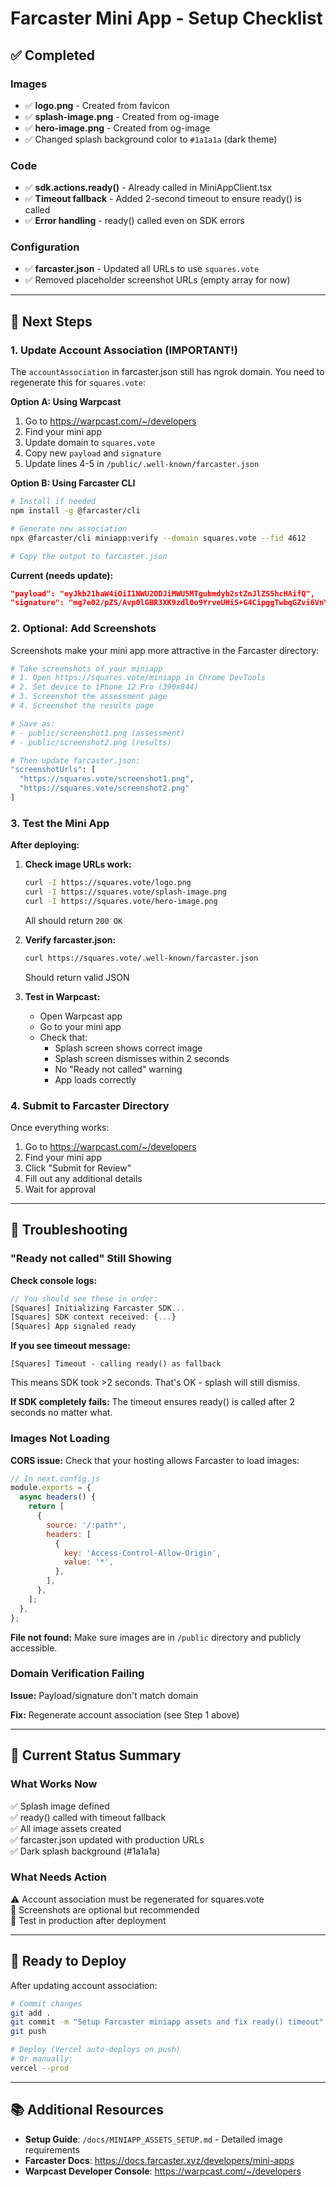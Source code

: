 # Farcaster Mini App - Setup Checklist

## ✅ Completed

### Images
- ✅ **logo.png** - Created from favicon
- ✅ **splash-image.png** - Created from og-image
- ✅ **hero-image.png** - Created from og-image
- ✅ Changed splash background color to `#1a1a1a` (dark theme)

### Code
- ✅ **sdk.actions.ready()** - Already called in MiniAppClient.tsx
- ✅ **Timeout fallback** - Added 2-second timeout to ensure ready() is called
- ✅ **Error handling** - ready() called even on SDK errors

### Configuration
- ✅ **farcaster.json** - Updated all URLs to use `squares.vote`
- ✅ Removed placeholder screenshot URLs (empty array for now)

---

## 🔄 Next Steps

### 1. Update Account Association (IMPORTANT!)

The `accountAssociation` in farcaster.json still has ngrok domain. You need to regenerate this for `squares.vote`:

**Option A: Using Warpcast**
1. Go to https://warpcast.com/~/developers
2. Find your mini app
3. Update domain to `squares.vote`
4. Copy new `payload` and `signature`
5. Update lines 4-5 in `/public/.well-known/farcaster.json`

**Option B: Using Farcaster CLI**
```bash
# Install if needed
npm install -g @farcaster/cli

# Generate new association
npx @farcaster/cli miniapp:verify --domain squares.vote --fid 4612

# Copy the output to farcaster.json
```

**Current (needs update):**
```json
"payload": "eyJkb21haW4iOiI1NWU2ODJiMWU5MTgubmdyb2stZnJlZS5hcHAifQ",
"signature": "mg7e02/pZS/Avp0lGBR3XK9zdl0o9YrveUHiS+G4CipggTwbqGZvi6VnYo2M7r4BSH5uBFQ5FdK4RiWgJGQE6Rs="
```

### 2. Optional: Add Screenshots

Screenshots make your mini app more attractive in the Farcaster directory:

```bash
# Take screenshots of your miniapp
# 1. Open https://squares.vote/miniapp in Chrome DevTools
# 2. Set device to iPhone 12 Pro (390x844)
# 3. Screenshot the assessment page
# 4. Screenshot the results page

# Save as:
# - public/screenshot1.png (assessment)
# - public/screenshot2.png (results)

# Then update farcaster.json:
"screenshotUrls": [
  "https://squares.vote/screenshot1.png",
  "https://squares.vote/screenshot2.png"
]
```

### 3. Test the Mini App

**After deploying:**

1. **Check image URLs work:**
   ```bash
   curl -I https://squares.vote/logo.png
   curl -I https://squares.vote/splash-image.png
   curl -I https://squares.vote/hero-image.png
   ```
   All should return `200 OK`

2. **Verify farcaster.json:**
   ```bash
   curl https://squares.vote/.well-known/farcaster.json
   ```
   Should return valid JSON

3. **Test in Warpcast:**
   - Open Warpcast app
   - Go to your mini app
   - Check that:
     - Splash screen shows correct image
     - Splash screen dismisses within 2 seconds
     - No "Ready not called" warning
     - App loads correctly

### 4. Submit to Farcaster Directory

Once everything works:

1. Go to https://warpcast.com/~/developers
2. Find your mini app
3. Click "Submit for Review"
4. Fill out any additional details
5. Wait for approval

---

## 🐛 Troubleshooting

### "Ready not called" Still Showing

**Check console logs:**
```javascript
// You should see these in order:
[Squares] Initializing Farcaster SDK...
[Squares] SDK context received: {...}
[Squares] App signaled ready
```

**If you see timeout message:**
```
[Squares] Timeout - calling ready() as fallback
```
This means SDK took >2 seconds. That's OK - splash will still dismiss.

**If SDK completely fails:**
The timeout ensures ready() is called after 2 seconds no matter what.

### Images Not Loading

**CORS issue:**
Check that your hosting allows Farcaster to load images:
```javascript
// In next.config.js
module.exports = {
  async headers() {
    return [
      {
        source: '/:path*',
        headers: [
          {
            key: 'Access-Control-Allow-Origin',
            value: '*',
          },
        ],
      },
    ];
  },
};
```

**File not found:**
Make sure images are in `/public` directory and publicly accessible.

### Domain Verification Failing

**Issue:** Payload/signature don't match domain

**Fix:** Regenerate account association (see Step 1 above)

---

## 📝 Current Status Summary

### What Works Now
✅ Splash image defined  
✅ ready() called with timeout fallback  
✅ All image assets created  
✅ farcaster.json updated with production URLs  
✅ Dark splash background (#1a1a1a)  

### What Needs Action
⚠️ Account association must be regenerated for squares.vote  
📸 Screenshots are optional but recommended  
🧪 Test in production after deployment  

---

## 🚀 Ready to Deploy

After updating account association:

```bash
# Commit changes
git add .
git commit -m "Setup Farcaster miniapp assets and fix ready() timeout"
git push

# Deploy (Vercel auto-deploys on push)
# Or manually:
vercel --prod
```

---

## 📚 Additional Resources

- **Setup Guide**: `/docs/MINIAPP_ASSETS_SETUP.md` - Detailed image requirements
- **Farcaster Docs**: https://docs.farcaster.xyz/developers/mini-apps
- **Warpcast Developer Console**: https://warpcast.com/~/developers
